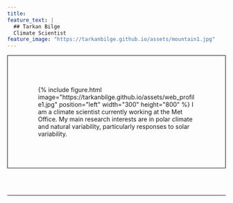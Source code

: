 ```yaml
---
title:
feature_text: |
  ## Tarkan Bilge
  Climate Scientist
feature_image: "https://tarkanbilge.github.io/assets/mountain1.jpg"
---
```





<p style="border:1px; border-style:solid; border-color:#000000; padding: 5em;"> {% include figure.html image="https://tarkanbilge.github.io/assets/web_profile1.jpg" position="left" width="300" height="800" %} I am a climate scientist currently working at the Met Office. My main research interests are in polar climate and natural variability, particularly responses to solar variability.  </p>
<br/><br/>

---
